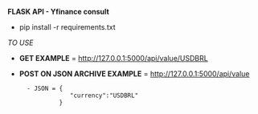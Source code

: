 **FLASK API - Yfinance consult**

 - pip install -r requirements.txt



*TO USE*

- **GET EXAMPLE** = http://127.0.0.1:5000/api/value/USDBRL

- **POST ON JSON ARCHIVE EXAMPLE** = http://127.0.0.1:5000/api/value

        - JSON = {
                    "currency":"USDBRL"
                 }